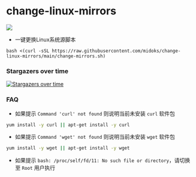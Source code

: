 # change-linux-mirrors

[![](https://data.jsdelivr.com/v1/package/gh/midoks/change-linux-mirrors/badge?style=for-the-badge)](https://www.jsdelivr.com/package/gh/midoks/change-linux-mirrors)

- 一键更换Linux系统源脚本

```
bash <(curl -sSL https://raw.githubusercontent.com/midoks/change-linux-mirrors/main/change-mirrors.sh)
```


### Stargazers over time

[![Stargazers over time](https://starchart.cc/midoks/change-linux-mirrors.svg)](https://starchart.cc/midoks/change-linux-mirrors)


### FAQ

- 如果提示 `Command 'curl' not found` 则说明当前未安装 `curl` 软件包

```bash
yum install -y curl || apt-get install -y curl
```

- 如果提示 `Command 'wget' not found` 则说明当前未安装 `wget` 软件包

```bash
yum install -y wget || apt-get install -y wget
```

- 如果提示 `bash: /proc/self/fd/11: No such file or directory`，请切换至 `Root` 用户执行